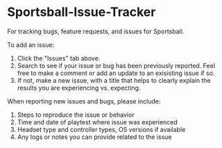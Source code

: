 # Sportsball-Issue-Tracker

For tracking bugs, feature requests, and issues for Sportsball.

To add an issue:

1) Click the "Issues" tab above.
2) Search to see if your issue or bug has been previously reported. Feel free to make a comment or add an update to an exisisting issue if so.
3) If not, make a new issue, with a title that helps to clearly explain the results you are experiencing vs. expecting.

When reporting new issues and bugs, please include:

1) Steps to reproduce the issue or behavior
2) Time and date of playtest where issue was experienced
3) Headset type and controller types, OS versions if available
4) Any logs or notes you can provide related to the issue
